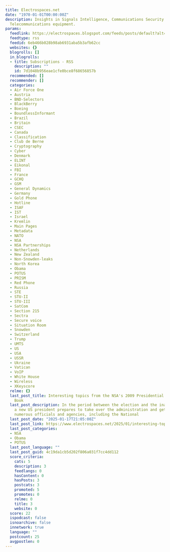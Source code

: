 ```yaml
---
title: Electrospaces.net
date: "1970-01-01T00:00:00Z"
description: Insights in Signals Intelligence, Communications Security and Top Level
  Telecommunications equipment.
params:
  feedlink: https://electrospaces.blogspot.com/feeds/posts/default?alt=rss
  feedtype: rss
  feedid: 6eb466b028b98ab6931aba5b3afb62cc
  websites: {}
  blogrolls: []
  in_blogrolls:
  - title: Subscriptions - RSS
    description: ""
    id: 7d1048b956eae1cfe0bce8f68656857b
  recommended: []
  recommender: []
  categories:
  - Air Force One
  - Austria
  - BND-Selectors
  - BlackBerry
  - Boeing
  - BoundlessInformant
  - Brazil
  - Britain
  - CSEC
  - Canada
  - Classification
  - Club de Berne
  - Cryptography
  - Cyber
  - Denmark
  - ELINT
  - Eikonal
  - FBI
  - France
  - GCHQ
  - GSM
  - General Dynamics
  - Germany
  - Gold Phone
  - Hotline
  - ISAF
  - IST
  - Israel
  - Kremlin
  - Main Pages
  - Metadata
  - NATO
  - NSA
  - NSA Partnerships
  - Netherlands
  - New Zealand
  - Non-Snowden-leaks
  - North Korea
  - Obama
  - POTUS
  - PRISM
  - Red Phone
  - Russia
  - STE
  - STU-II
  - STU-III
  - SatCom
  - Section 215
  - Sectra
  - Secure voice
  - Situation Room
  - Snowden
  - Switzerland
  - Trump
  - UMTS
  - US
  - USA
  - USSR
  - Ukraine
  - Vatican
  - VoIP
  - White House
  - Wireless
  - XKeyscore
  relme: {}
  last_post_title: Interesting topics from the NSA's 2009 Presidential Transition
    Book
  last_post_description: In the period between the election and the inauguration,
    a new US president prepares to take over the administration and gets briefed by
    numerous officials and agencies, including the National
  last_post_date: "2025-01-17T21:05:00Z"
  last_post_link: https://www.electrospaces.net/2025/01/interesting-topics-from-nsas-2009.html
  last_post_categories:
  - NSA
  - Obama
  - POTUS
  last_post_language: ""
  last_post_guid: 4c19da1cb5d202f806a031f7cc4dd112
  score_criteria:
    cats: 5
    description: 3
    feedlangs: 0
    hasContent: 0
    hasPosts: 3
    postcats: 3
    promoted: 5
    promotes: 0
    relme: 0
    title: 3
    website: 0
  score: 22
  ispodcast: false
  isnoarchive: false
  innetwork: true
  language: ""
  postcount: 25
  avgpostlen: 0
---
```

